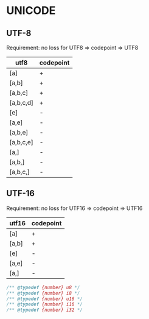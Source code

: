 # UNICODE

## UTF-8

Requirement: no loss for UTF8 => codepoint => UTF8

|utf8     |codepoint|
|---------|---------|
|[a]      |+        |
|[a,b]    |+        |
|[a,b,c]  |+        |
|[a,b,c,d]|+        |
|[e]      |-        |
|[a,e]    |-        |
|[a,b,e]  |-        |
|[a,b,c,e]|-        |
|[a,]     |-        |
|[a,b,]   |-        |
|[a,b,c,] |-        |

## UTF-16

Requirement: no loss for UTF16 => codepoint => UTF16

|utf16    |codepoint|
|---------|---------|
|[a]      |+        |
|[a,b]    |+        |
|[e]      |-        |
|[a,e]    |-        |
|[a,]     |-        |

```js
/** @typedef {number} u8 */
/** @typedef {number} i8 */
/** @typedef {number} u16 */
/** @typedef {number} i16 */
/** @typedef {number} i32 */
```
